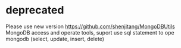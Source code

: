 # deprecated

Please use new version https://github.com/shenjitang/MongoDBUtils 
MongoDB  access and operate tools, suport use sql statement to ope mongodb (select, update, insert, delete)


